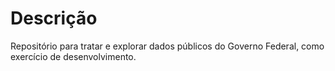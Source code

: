 # Descrição
Repositório para tratar e explorar dados públicos do Governo Federal, como exercício de desenvolvimento.